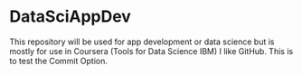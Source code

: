 # DataSciAppDev
This repository will be used for app development or data science but is mostly for use in Coursera (Tools for Data Science IBM)
I like GitHub. This is to test the Commit Option.
